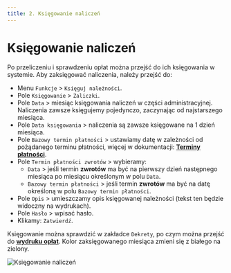 ```yaml
---
title: 2. Księgowanie naliczeń
---
```


# Księgowanie naliczeń

Po przeliczeniu i sprawdzeniu opłat można przejść do ich księgowania w systemie. Aby zaksięgować naliczenia, należy przejść do:

- Menu `Funkcje` > `Księguj należności`.
- Pole `Księgowanie` > `Zaliczki`.
- Pole `Data` > miesiąc księgowania naliczeń w części administracyjnej. Naliczenia zawsze księgujemy pojedynczo, zaczynając od najstarszego miesiąca.
- Pole `Data księgowania` > naliczenia są zawsze księgowane na 1 dzień miesiąca.
- Pole `Bazowy termin płatności` > ustawiamy datę w zależności od pożądanego terminu płatności, więcej w dokumentacji: **[Terminy płatności](https://doc.weles3.pl/administracyjne/system/Terminy-platnosci.html)**.
- Pole `Termin płatności zwrotów` > wybieramy:
  - `Data` > jeśli termin **zwrotów** ma być na pierwszy dzień następnego miesiąca po miesiącu określonym w polu `Data`.
  - `Bazowy termin płatności` > jeśli termin **zwrotów** ma być na datę określoną w polu `Bazowy termin płatności`.
- Pole `Opis` > umieszczamy opis księgowanej należności (tekst ten będzie widoczny na wydrukach).
- Pole `Hasło` > wpisać hasło.
- Klikamy: `Zatwierdź`.

Księgowanie można sprawdzić w zakładce `Dekrety`, po czym można przejść do **[wydruku opłat](https://doc.weles3.pl/administracyjne/naliczenia/Wydruk-zaliczki.html)**. Kolor zaksięgowanego miesiąca zmieni się z białego na zielony.

![Księgowanie naliczeń](ksiegowanienaliczen.gif)